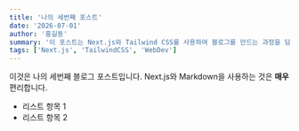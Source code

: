 ```yaml
---
title: '나의 세번째 포스트'
date: '2026-07-01'
author: '홍길동'
summary: '이 포스트는 Next.js와 Tailwind CSS를 사용하여 블로그를 만드는 과정을 담고 있습니다. 기본적인 설정부터 시작하여 동적 라우팅까지 다룹니다.'
tags: ['Next.js', 'TailwindCSS', 'WebDev']
---
```


이것은 나의 세번째 블로그 포스트입니다.
Next.js와 Markdown을 사용하는 것은 **매우** 편리합니다.

- 리스트 항목 1
- 리스트 항목 2